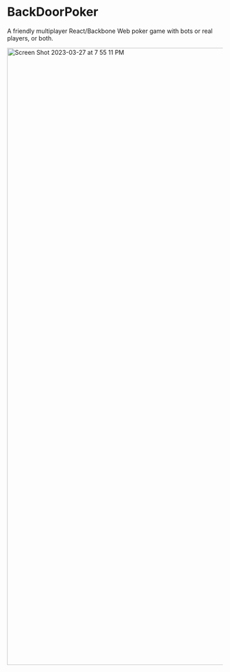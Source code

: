 # BackDoorPoker

A friendly multiplayer React/Backbone Web poker game with bots or real players, or both.

<img width="1440" alt="Screen Shot 2023-03-27 at 7 55 11 PM" src="https://user-images.githubusercontent.com/24409524/228099125-c54fe9e2-be45-472a-ba2c-5fbe6dfad67b.png">
